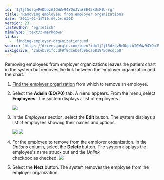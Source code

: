 ```yaml
---
id: '1jTjf5dzqvReObpzAIGWWv94YQnJVu8EE45xUmPdU-rg'
title: 'Removing employees from employer organizations'
date: '2021-02-18T19:04:36.030Z'
version: 23
lastAuthor: 'egrzetich'
mimeType: 'text/x-markdown'
links:
  - 'finding-employer-organizations.md'
source: 'https://drive.google.com/open?id=1jTjf5dzqvReObpzAIGWWv94YQnJVu8EE45xUmPdU-rg'
wikigdrive: '2abeb591fccd09f9dcebef69bca681875d9cdcb0'
---
```

Removing employees from employer organizations leaves the patient chart in the system but removes the link between the employer organization and the chart.
1. [Find the employer organization](finding-employer-organizations.md) from which to remove an employee.
2. Select the <strong>Admin (EO/PO)</strong> tab. A menu appears. From the menu, select <strong>Employees</strong>. The system displays a list of employees.

   <img src="../removing-employees-from-employer-organizations.assets/10000000000000E0000000939AB53CC97E68DAFB.png" />  

3. In the <em>Employees</em> section, select the <strong>Edit</strong> button. The system displays a list of employees showing their names and options.

   <img src="../removing-employees-from-employer-organizations.assets/10000000000000340000003076FFC6355C947296.png" />

   <img src="../removing-employees-from-employer-organizations.assets/100000000000028F000000C3A8F93D570EBDE6F9.png" />

4. For the employee to remove from the employer organization, in the <em>Options</em> column, select the <strong>Delete</strong> button. The system displays the employee's name struck out and the <em>Unlink</em>  
    checkbox as checked. <img src="../removing-employees-from-employer-organizations.assets/10000000000001FF0000001A13AE26B821C6C2B1.png" />  

5. Select the <strong>Next</strong> button. The system removes the employee from the employer organization.
